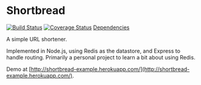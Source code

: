Shortbread
==========

[![Build Status](https://travis-ci.org/matthewbdaly/Shortbread.svg?branch=master)](https://travis-ci.org/matthewbdaly/Shortbread)
[![Coverage Status](https://img.shields.io/coveralls/matthewbdaly/Shortbread.svg)](https://coveralls.io/r/matthewbdaly/Shortbread?branch=master)
[Dependencies](https://david-dm.org/matthewbdaly/Shortbread.png)

A simple URL shortener.

Implemented in Node.js, using Redis as the datastore, and Express to handle routing. Primarily a personal project to learn a bit about using Redis.

Demo at [http://shortbread-example.herokuapp.com/](http://shortbread-example.herokuapp.com/).
